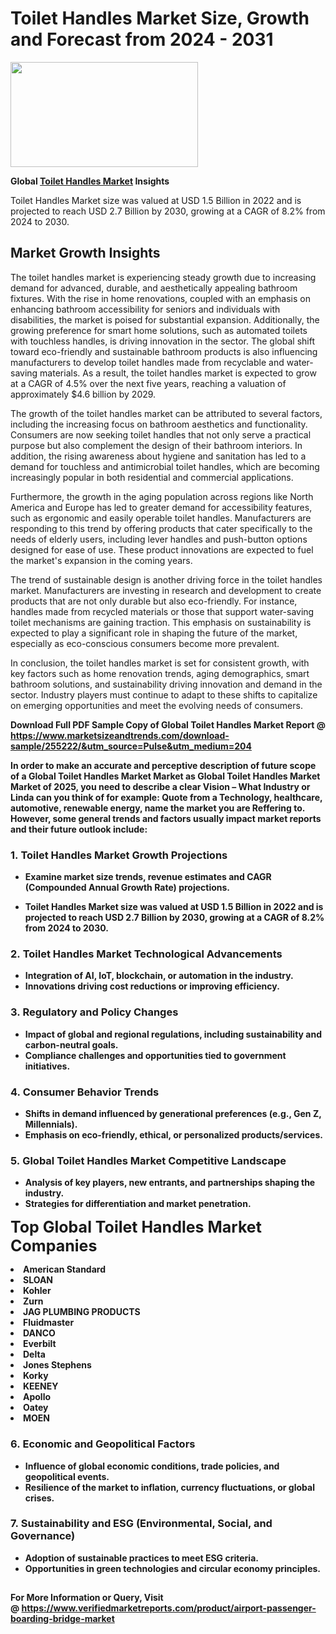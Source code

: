 <H1>Toilet Handles Market Size, Growth and Forecast from 2024 - 2031</H1><img class="aligncenter size-medium wp-image-584254" src="https://thirdeyenews.in/wp-content/uploads/2024/09/Global-Market-Research-300x168.jpeg" alt="" width="300" height="168" /><p><strong>Global&nbsp;<a href="https://www.marketsizeandtrends.com/download-sample/255222/&amp;utm_source=Pulse&amp;utm_medium=204">Toilet Handles Market</a> Insights</strong></p><p>Toilet Handles Market size was valued at USD 1.5 Billion in 2022 and is projected to reach USD 2.7 Billion by 2030, growing at a CAGR of 8.2% from 2024 to 2030.</p><p><h2>Market Growth Insights</h2> <p>The toilet handles market is experiencing steady growth due to increasing demand for advanced, durable, and aesthetically appealing bathroom fixtures. With the rise in home renovations, coupled with an emphasis on enhancing bathroom accessibility for seniors and individuals with disabilities, the market is poised for substantial expansion. Additionally, the growing preference for smart home solutions, such as automated toilets with touchless handles, is driving innovation in the sector. The global shift toward eco-friendly and sustainable bathroom products is also influencing manufacturers to develop toilet handles made from recyclable and water-saving materials. As a result, the toilet handles market is expected to grow at a CAGR of 4.5% over the next five years, reaching a valuation of approximately $4.6 billion by 2029.</p> <p><strong></strong></p> <p>The growth of the toilet handles market can be attributed to several factors, including the increasing focus on bathroom aesthetics and functionality. Consumers are now seeking toilet handles that not only serve a practical purpose but also complement the design of their bathroom interiors. In addition, the rising awareness about hygiene and sanitation has led to a demand for touchless and antimicrobial toilet handles, which are becoming increasingly popular in both residential and commercial applications.</p> <p>Furthermore, the growth in the aging population across regions like North America and Europe has led to greater demand for accessibility features, such as ergonomic and easily operable toilet handles. Manufacturers are responding to this trend by offering products that cater specifically to the needs of elderly users, including lever handles and push-button options designed for ease of use. These product innovations are expected to fuel the market's expansion in the coming years.</p> <p>The trend of sustainable design is another driving force in the toilet handles market. Manufacturers are investing in research and development to create products that are not only durable but also eco-friendly. For instance, handles made from recycled materials or those that support water-saving toilet mechanisms are gaining traction. This emphasis on sustainability is expected to play a significant role in shaping the future of the market, especially as eco-conscious consumers become more prevalent.</p> <p>In conclusion, the toilet handles market is set for consistent growth, with key factors such as home renovation trends, aging demographics, smart bathroom solutions, and sustainability driving innovation and demand in the sector. Industry players must continue to adapt to these shifts to capitalize on emerging opportunities and meet the evolving needs of consumers.</p> <p><strong></p><p><span class=""><strong>Download Full PDF Sample Copy of Global Toilet Handles Market Report</strong> @ <a href="https://www.marketsizeandtrends.com/download-sample/255222/&amp;utm_source=Pulse&amp;utm_medium=204" target="_blank">https://www.marketsizeandtrends.com/download-sample/255222/&amp;utm_source=Pulse&amp;utm_medium=204</a></span></p><p>In order to make an accurate and perceptive description of future scope of a Global&nbsp;Toilet Handles Market Market as Global&nbsp;Toilet Handles Market Market of 2025, you need to describe a clear Vision &ndash; What Industry or Linda can you think of for example: Quote from a Technology, healthcare, automotive, renewable energy, name the market you are Reffering to. However, some general trends and factors usually impact market reports and their future outlook include:</p><h3>1.&nbsp;<strong>Toilet Handles Market Growth Projections</strong></h3><ul><li>Examine market size trends, revenue estimates and CAGR (Compounded Annual Growth Rate) projections.</li><li><p>Toilet Handles Market size was valued at USD 1.5 Billion in 2022 and is projected to reach USD 2.7 Billion by 2030, growing at a CAGR of 8.2% from 2024 to 2030.</p></li></ul><h3>2.&nbsp;<strong>Toilet Handles Market Technological Advancements</strong></h3><ul><li>Integration of AI, IoT, blockchain, or automation in the industry.</li><li>Innovations driving cost reductions or improving efficiency.</li></ul><h3>3.&nbsp;<strong>Regulatory and Policy Changes</strong></h3><ul><li>Impact of global and regional regulations, including sustainability and carbon-neutral goals.</li><li>Compliance challenges and opportunities tied to government initiatives.</li></ul><h3>4.&nbsp;<strong>Consumer Behavior Trends</strong></h3><ul><li>Shifts in demand influenced by generational preferences (e.g., Gen Z, Millennials).</li><li>Emphasis on eco-friendly, ethical, or personalized products/services.</li></ul><h3>5.&nbsp;<strong>Global Toilet Handles Market Competitive Landscape</strong></h3><ul><li>Analysis of key players, new entrants, and partnerships shaping the industry.</li><li>Strategies for differentiation and market penetration.</li></ul><p data-pm-slice="1 1 []"><span style="color: inherit; font-family: inherit; font-size: 25px;">Top Global Toilet Handles Market Companies</span></p><div class="" data-test-id=""><p><li>American Standard</li><li> SLOAN</li><li> Kohler</li><li> Zurn</li><li> JAG PLUMBING PRODUCTS</li><li> Fluidmaster</li><li> DANCO</li><li> Everbilt</li><li> Delta</li><li> Jones Stephens</li><li> Korky</li><li> KEENEY</li><li> Apollo</li><li> Oatey</li><li> MOEN</li></p></div><h3>6.&nbsp;<strong>Economic and Geopolitical Factors</strong></h3><ul><li>Influence of global economic conditions, trade policies, and geopolitical events.</li><li>Resilience of the market to inflation, currency fluctuations, or global crises.</li></ul><h3>7.&nbsp;<strong>Sustainability and ESG (Environmental, Social, and Governance)</strong></h3><ul><li>Adoption of sustainable practices to meet ESG criteria.</li><li>Opportunities in green technologies and circular economy principles.</li></ul><h2><strong style="font-size: 14px;">For More Information or Query, Visit @&nbsp;</strong><a style="background-color: #ffffff; font-size: 14px;" href="https://www.marketsizeandtrends.com/report/toilet-handles-market/" target="_blank">https://www.verifiedmarketreports.com/product/airport-passenger-boarding-bridge-market</a></h2>
